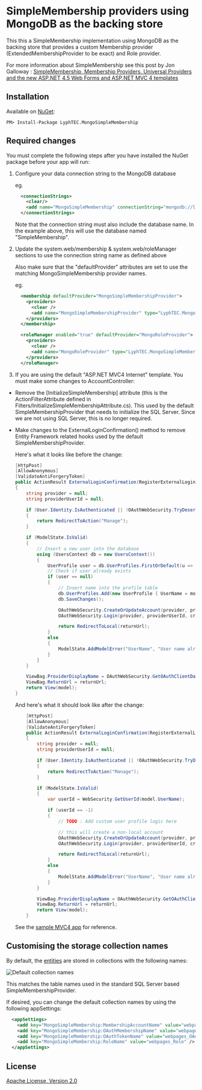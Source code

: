# SimpleMembership providers using MongoDB as the backing store

This this a SimpleMembership implementation using MongoDB as the backing store that provides a custom Membership provider (ExtendedMembershipProvider to be exact) and Role provider.

For more information about SimpleMembership see this post by Jon Galloway : [SimpleMembership, Membership Providers, Universal Providers and the new ASP.NET 4.5 Web Forms and ASP.NET MVC 4 templates](http://weblogs.asp.net/jgalloway/archive/2012/08/29/simplemembership-membership-providers-universal-providers-and-the-new-asp-net-4-5-web-forms-and-asp-net-mvc-4-templates.aspx)

## Installation

Available on [NuGet](http://nuget.org/packages/LyphTEC.MongoSimpleMembership/):

```
PM> Install-Package LyphTEC.MongoSimpleMembership
```

## Required changes

You must complete the following steps after you have installed the NuGet package before your app will run:

1.  Configure your data connection string to the MongoDB database

    eg.

    ```xml
      <connectionStrings>
        <clear/>
        <add name="MongoSimpleMembership" connectionString="mongodb://localhost/SimpleMembership?safe=true"  />
      </connectionStrings>
    ```

    Note that the connection string must also include the database name. In the example above, this will use the database named "SimpleMembership".   

2.  Update the system.web/membership & system.web/roleManager sections to use the connection string name as defined above

    Also make sure that the "defaultProvider" attributes are set to use the matching MongoSimpleMembership provider names.

    eg.

    ```xml
      <membership defaultProvider="MongoSimpleMembershipProvider">
        <providers>
          <clear />
          <add name="MongoSimpleMembershipProvider" type="LyphTEC.MongoSimpleMembership.MongoSimpleMembershipProvider, LyphTEC.MongoSimpleMembership" connectionStringName="MongoSimpleMembership" />
        </providers>
      </membership>

      <roleManager enabled="true" defaultProvider="MongoRoleProvider">
        <providers>
          <clear />
          <add name="MongoRoleProvider" type="LyphTEC.MongoSimpleMembership.MongoRoleProvider, LyphTEC.MongoSimpleMembership" connectionStringName="MongoSimpleMembership" />
        </providers>
      </roleManager>
    ```
   
3.  If you are using the default "ASP.NET MVC4 Internet" template. You must make some changes to AccountController:

*   Remove the [InitializeSimpleMembership] attribute (this is the ActionFilterAttribute defined in Filters/InitializeSimpleMembershipAttribute.cs).
    This used by the default SimpleMembershipProvider that needs to initialize the SQL Server.
    Since we are not using SQL Server, this is no longer required.

*   Make changes to the ExternalLoginConfirmation() method to remove Entity Framework related hooks used by the default SimpleMembershipProvider.

    Here's what it looks like before the change: 

    ```csharp
    [HttpPost]
    [AllowAnonymous]
    [ValidateAntiForgeryToken]
    public ActionResult ExternalLoginConfirmation(RegisterExternalLoginModel model, string returnUrl)
    {
        string provider = null;
        string providerUserId = null;

        if (User.Identity.IsAuthenticated || !OAuthWebSecurity.TryDeserializeProviderUserId(model.ExternalLoginData, out provider, out providerUserId))
        {
            return RedirectToAction("Manage");
        }

        if (ModelState.IsValid)
        {
            // Insert a new user into the database
            using (UsersContext db = new UsersContext())
            {
                UserProfile user = db.UserProfiles.FirstOrDefault(u => u.UserName.ToLower() == model.UserName.ToLower());
                // Check if user already exists
                if (user == null)
                {
                    // Insert name into the profile table
                    db.UserProfiles.Add(new UserProfile { UserName = model.UserName });
                    db.SaveChanges();

                    OAuthWebSecurity.CreateOrUpdateAccount(provider, providerUserId, model.UserName);
                    OAuthWebSecurity.Login(provider, providerUserId, createPersistentCookie: false);

                    return RedirectToLocal(returnUrl);
                }
                else
                {
                    ModelState.AddModelError("UserName", "User name already exists. Please enter a different user name.");
                }
            }
        }

        ViewBag.ProviderDisplayName = OAuthWebSecurity.GetOAuthClientData(provider).DisplayName;
        ViewBag.ReturnUrl = returnUrl;
        return View(model);
    }
    ```
    
    And here's what it should look like after the change:   

    ```csharp
        [HttpPost]
        [AllowAnonymous]
        [ValidateAntiForgeryToken]
        public ActionResult ExternalLoginConfirmation(RegisterExternalLoginModel model, string returnUrl)
        {
            string provider = null;
            string providerUserId = null;

            if (User.Identity.IsAuthenticated || !OAuthWebSecurity.TryDeserializeProviderUserId(model.ExternalLoginData, out provider, out providerUserId))
            {
                return RedirectToAction("Manage");
            }

            if (ModelState.IsValid)
            {
                var userId = WebSecurity.GetUserId(model.UserName);

                if (userId == -1)
                {
                    // TODO : Add custom user profile logic here

                    // this will create a non-local account
                    OAuthWebSecurity.CreateOrUpdateAccount(provider, providerUserId, model.UserName);
                    OAuthWebSecurity.Login(provider, providerUserId, createPersistentCookie: false);

                    return RedirectToLocal(returnUrl);
                }
                else
                {
                    ModelState.AddModelError("UserName", "User name already exists. Please enter a different user name.");
                }
            }

            ViewBag.ProviderDisplayName = OAuthWebSecurity.GetOAuthClientData(provider).DisplayName;
            ViewBag.ReturnUrl = returnUrl;
            return View(model);
        }
    ```   

    See the [sample MVC4 app](https://github.com/lyphtec/LyphTEC.MongoSimpleMembership/tree/master/src/LyphTEC.MongoSimpleMembership.Sample) for reference.   

## Customising the storage collection names

By default, the [entities](https://github.com/lyphtec/LyphTEC.MongoSimpleMembership/tree/master/src/LyphTEC.MongoSimpleMembership/Models) are stored in collections with the following names:

![Default collection names](http://static.lyphtec.com/projects/msm/default_collections.png)

This matches the table names used in the standard SQL Server based SimpleMembershipProvider.

If desired, you can change the default collection names by using the following appSettings:

```xml
  <appSettings>
    <add key="MongoSimpleMembership:MembershipAccountName" value="webpages_Membership" />
    <add key="MongoSimpleMembership:OAuthMembershipName" value="webpages_OAuthMembership" />
    <add key="MongoSimpleMembership:OAuthTokenName" value="webpages_OAuthToken" />
    <add key="MongoSimpleMembership:RoleName" value="webpages_Role" />
  </appSettings>
```

## License

[Apache License, Version 2.0](https://github.com/lyphtec/LyphTEC.MongoSimpleMembership/blob/master/license.txt)



